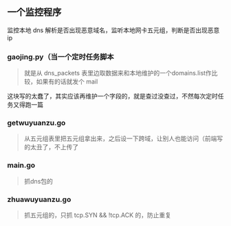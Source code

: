 ## 一个监控程序

监控本地 dns 解析是否出现恶意域名，监听本地网卡五元组，判断是否出现恶意 ip

### gaojing.py（当一个定时任务脚本
> 就是从 dns_packets 表里边取数据来和本地维护的一个domains.list作比较，如果有的话就发个 mail

这块写的太蠢了，其实应该再维护一个字段的，就是查过没查过，不然每次定时任务又得跑一篇

### getwuyuanzu.go
> 从五元组表里把五元组拿出来，之后设一下跨域，让别人也能访问（前端写的太丑了，不上传了

### main.go
> 抓dns包的

### zhuawuyuanzu.go
> 抓五元组的，只抓 tcp.SYN && !tcp.ACK 的，防止重复
